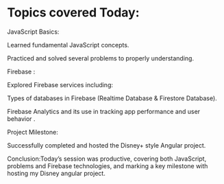 # Topics covered Today:



JavaScript Basics:

Learned fundamental JavaScript concepts.

Practiced and solved several problems to properly understanding.

Firebase :

Explored Firebase services including:

Types of databases in Firebase (Realtime Database & Firestore Database).

Firebase Analytics and its use in tracking app performance and user behavior .

Project Milestone:

Successfully completed and hosted the Disney+ style Angular project.

Conclusion:Today’s session was productive, covering both JavaScript, problems and Firebase technologies, and marking a key milestone with  hosting my Disney angular project.



